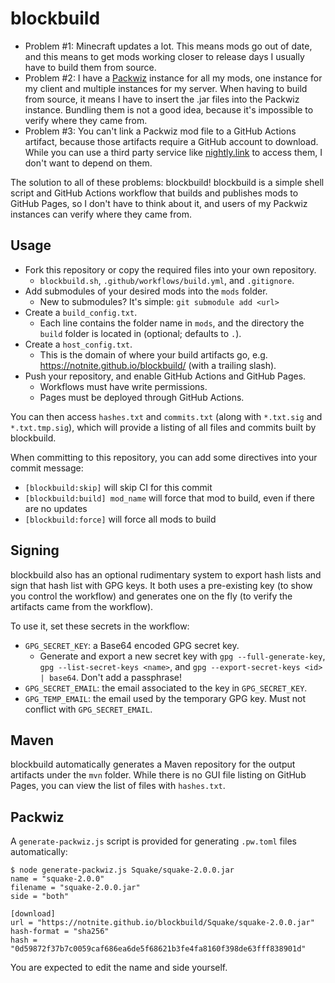 # blockbuild

- Problem #1: Minecraft updates a lot. This means mods go out of date, and this means to get mods working closer to release days I usually have to build them from source.
- Problem #2: I have a [Packwiz](https://github.com/packwiz/packwiz) instance for all my mods, one instance for my client and multiple instances for my server. When having to build from source, it means I have to insert the .jar files into the Packwiz instance. Bundling them is not a good idea, because it's impossible to verify where they came from.
- Problem #3: You can't link a Packwiz mod file to a GitHub Actions artifact, because those artifacts require a GitHub account to download. While you can use a third party service like [nightly.link](https://nightly.link/) to access them, I don't want to depend on them.

The solution to all of these problems: blockbuild! blockbuild is a simple shell script and GitHub Actions workflow that builds and publishes mods to GitHub Pages, so I don't have to think about it, and users of my Packwiz instances can verify where they came from.

## Usage

- Fork this repository or copy the required files into your own repository.
  - `blockbuild.sh`, `.github/workflows/build.yml`, and `.gitignore`.
- Add submodules of your desired mods into the `mods` folder.
  - New to submodules? It's simple: `git submodule add <url>`
- Create a `build_config.txt`.
  - Each line contains the folder name in `mods`, and the directory the `build` folder is located in (optional; defaults to `.`).
- Create a `host_config.txt`.
  - This is the domain of where your build artifacts go, e.g. <https://notnite.github.io/blockbuild/> (with a trailing slash).
- Push your repository, and enable GitHub Actions and GitHub Pages.
  - Workflows must have write permissions.
  - Pages must be deployed through GitHub Actions.

You can then access `hashes.txt` and `commits.txt` (along with `*.txt.sig` and `*.txt.tmp.sig`), which will provide a listing of all files and commits built by blockbuild.

When committing to this repository, you can add some directives into your commit message:

- `[blockbuild:skip]` will skip CI for this commit
- `[blockbuild:build] mod_name` will force that mod to build, even if there are no updates
- `[blockbuild:force]` will force all mods to build

## Signing

blockbuild also has an optional rudimentary system to export hash lists and sign that hash list with GPG keys. It both uses a pre-existing key (to show you control the workflow) and generates one on the fly (to verify the artifacts came from the workflow).

To use it, set these secrets in the workflow:

- `GPG_SECRET_KEY`: a Base64 encoded GPG secret key.
  - Generate and export a new secret key with `gpg --full-generate-key`, `gpg --list-secret-keys <name>`, and `gpg --export-secret-keys <id> | base64`. Don't add a passphrase!
- `GPG_SECRET_EMAIL`: the email associated to the key in `GPG_SECRET_KEY`.
- `GPG_TEMP_EMAIL`: the email used by the temporary GPG key. Must not conflict with `GPG_SECRET_EMAIL`.

## Maven

blockbuild automatically generates a Maven repository for the output artifacts under the `mvn` folder. While there is no GUI file listing on GitHub Pages, you can view the list of files with `hashes.txt`.

## Packwiz

A `generate-packwiz.js` script is provided for generating `.pw.toml` files automatically:

```shell
$ node generate-packwiz.js Squake/squake-2.0.0.jar
name = "squake-2.0.0"
filename = "squake-2.0.0.jar"
side = "both"

[download]
url = "https://notnite.github.io/blockbuild/Squake/squake-2.0.0.jar"
hash-format = "sha256"
hash = "0d59872f37b7c0059caf686ea6de5f68621b3fe4fa8160f398de63fff838901d"
```

You are expected to edit the name and side yourself.
